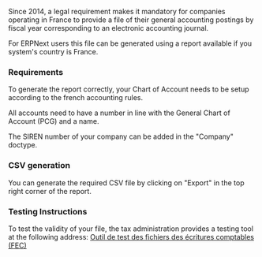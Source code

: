 Since 2014, a legal requirement makes it mandatory for companies operating in France to provide a file of their general accounting postings by fiscal year corresponding to an electronic accounting journal.

For ERPNext users this file can be generated using a report available if you system's country is France.

### Requirements

To generate the report correctly, your Chart of Account needs to be setup according to the french accounting rules.

All accounts need to have a number in line with the General Chart of Account (PCG) and a name.

The SIREN number of your company can be added in the "Company" doctype.

### CSV generation

You can generate the required CSV file by clicking on "Export" in the top right corner of the report.

### Testing Instructions

To test the validity of your file, the tax administration provides a testing tool at the following address: [Outil de test des fichiers des écritures comptables (FEC)](http://www.economie.gouv.fr/dgfip/outil-test-des-fichiers-des-ecritures-comptables-fec)